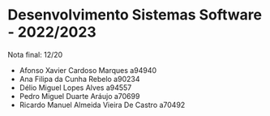 # Desenvolvimento Sistemas Software - 2022/2023
Nota final: 12/20 <br>

- Afonso Xavier Cardoso Marques a94940
- Ana Filipa da Cunha Rebelo a90234
- Délio Miguel Lopes Alves a94557
- Pedro Miguel Duarte Aráujo a70699
- Ricardo Manuel Almeida Vieira De Castro a70492
